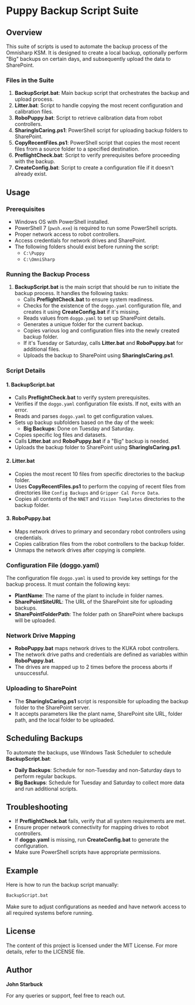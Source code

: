 # Puppy Backup Script Suite

## Overview

This suite of scripts is used to automate the backup process of the Omnisharp KSM. It is designed to create a local backup, optionally perform "Big" backups on certain days, and subsequently upload the data to SharePoint.

### Files in the Suite

1. **BackupScript.bat**: Main backup script that orchestrates the backup and upload process.
2. **Litter.bat**: Script to handle copying the most recent configuration and calibration files.
3. **RoboPuppy.bat**: Script to retrieve calibration data from robot controllers.
4. **SharingIsCaring.ps1**: PowerShell script for uploading backup folders to SharePoint.
5. **CopyRecentFiles.ps1**: PowerShell script that copies the most recent files from a source folder to a specified destination.
6. **PreflightCheck.bat**: Script to verify prerequisites before proceeding with the backup.
7. **CreateConfig.bat**: Script to create a configuration file if it doesn't already exist.

## Usage

### Prerequisites

- Windows OS with PowerShell installed.
- PowerShell 7 (`pwsh.exe`) is required to run some PowerShell scripts.
- Proper network access to robot controllers.
- Access credentials for network drives and SharePoint.
- The following folders should exist before running the script:
  - `C:\Puppy`
  - `C:\OmniSharp`

### Running the Backup Process

1. **BackupScript.bat** is the main script that should be run to initiate the backup process. It handles the following tasks:
   - Calls **PreflightCheck.bat** to ensure system readiness.
   - Checks for the existence of the `doggo.yaml` configuration file, and creates it using **CreateConfig.bat** if it's missing.
   - Reads values from `doggo.yaml` to set up SharePoint details.
   - Generates a unique folder for the current backup.
   - Copies various log and configuration files into the newly created backup folder.
   - If it's Tuesday or Saturday, calls **Litter.bat** and **RoboPuppy.bat** for additional files.
   - Uploads the backup to SharePoint using **SharingIsCaring.ps1**.

### Script Details

#### 1. BackupScript.bat

- Calls **PreflightCheck.bat** to verify system prerequisites.
- Verifies if the `doggo.yaml` configuration file exists. If not, exits with an error.
- Reads and parses `doggo.yaml` to get configuration values.
- Sets up backup subfolders based on the day of the week:
  - **Big Backups**: Done on Tuesday and Saturday.
- Copies specific log files and datasets.
- Calls **Litter.bat** and **RoboPuppy.bat** if a "Big" backup is needed.
- Uploads the backup folder to SharePoint using **SharingIsCaring.ps1**.

#### 2. Litter.bat

- Copies the most recent 10 files from specific directories to the backup folder.
- Uses **CopyRecentFiles.ps1** to perform the copying of recent files from directories like `Config Backups` and `Gripper Cal Force Data`.
- Copies all contents of the `NNET` and `Vision Templates` directories to the backup folder.

#### 3. RoboPuppy.bat

- Maps network drives to primary and secondary robot controllers using credentials.
- Copies calibration files from the robot controllers to the backup folder.
- Unmaps the network drives after copying is complete.

### Configuration File (doggo.yaml)

The configuration file `doggo.yaml` is used to provide key settings for the backup process. It must contain the following keys:

- **PlantName**: The name of the plant to include in folder names.
- **SharePointSiteURL**: The URL of the SharePoint site for uploading backups.
- **SharePointFolderPath**: The folder path on SharePoint where backups will be uploaded.

### Network Drive Mapping

- **RoboPuppy.bat** maps network drives to the KUKA robot controllers.
- The network drive paths and credentials are defined as variables within **RoboPuppy.bat**.
- The drives are mapped up to 2 times before the process aborts if unsuccessful.

### Uploading to SharePoint

- The **SharingIsCaring.ps1** script is responsible for uploading the backup folder to the SharePoint server.
- It accepts parameters like the plant name, SharePoint site URL, folder path, and the local folder to be uploaded.

## Scheduling Backups

To automate the backups, use Windows Task Scheduler to schedule **BackupScript.bat**:

- **Daily Backups**: Schedule for non-Tuesday and non-Saturday days to perform regular backups.
- **Big Backups**: Schedule for Tuesday and Saturday to collect more data and run additional scripts.

## Troubleshooting

- If **PreflightCheck.bat** fails, verify that all system requirements are met.
- Ensure proper network connectivity for mapping drives to robot controllers.
- If **doggo.yaml** is missing, run **CreateConfig.bat** to generate the configuration.
- Make sure PowerShell scripts have appropriate permissions.

## Example

Here is how to run the backup script manually:

```sh
BackupScript.bat
```

Make sure to adjust configurations as needed and have network access to all required systems before running.

## License

The content of this project is licensed under the MIT License. For more details, refer to the LICENSE file.

## Author

**John Starbuck**

For any queries or support, feel free to reach out.

